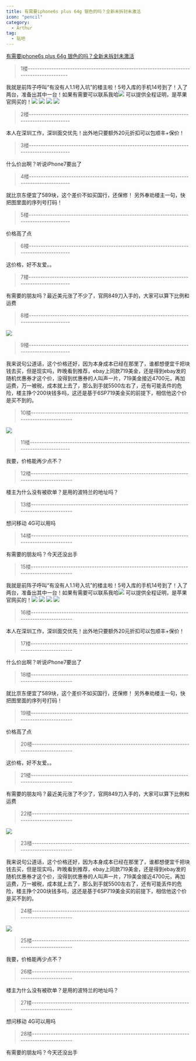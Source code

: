 ```yaml
---
title: 有需要iphone6s plus 64g 银色的吗？全新未拆封未激活
icon: "pencil"
category:
  - Arthur
tag:
  - 贴吧
---
```


[有需要iphone6s plus 64g 银色的吗？全新未拆封未激活](https://tieba.baidu.com/p/4303375983?pid=82417820016&cid=0#82417820016)


>1楼-----------------------------------------------------------------------------------------

我就是前阵子呼叫“有没有人1.1号入坑”的楼主啦！5号入库的手机14号到了！入了两台，准备出其中一台！如果有需要可以联系我哈![](https://tb2.bdstatic.com/tb/editor/images/face/i_f02.png?t=20140803)
可以提供全程证明，是苹果官网买的！![](https://imgsa.baidu.com/forum/w%3D580/sign=d05497085cb5c9ea62f303ebe538b622/c9b7c700baa1cd119644d323be12c8fcc2ce2daa.jpg)
![](https://imgsa.baidu.com/forum/w%3D580/sign=f99cc1c8b5fb43161a1f7a7210a54642/ec3f404e9258d109772f08b1d658ccbf6d814d54.jpg)
![](https://imgsa.baidu.com/forum/w%3D580/sign=445edede29738bd4c421b239918a876c/086a373fb80e7becca0da2e2282eb9389a506b4d.jpg)
![](https://imgsa.baidu.com/forum/w%3D580/sign=98bae6b84010b912bfc1f6f6f3fcfcb5/68852b6d55fbb2fb16bdf911484a20a44723dc8e.jpg)

>2楼-----------------------------------------------------------------------------------------

本人在深圳工作，深圳面交优先！出外地只要额外20元折扣可以包顺丰+保价！

>3楼-----------------------------------------------------------------------------------------

什么价出啊？听说iPhone7要出了

>4楼-----------------------------------------------------------------------------------------

就比京东便宜了589块，这个差价不如买国行，还保修！
另外奉劝楼主一句，快把图里面的序列号打码！

>5楼-----------------------------------------------------------------------------------------

价格高了点

>6楼-----------------------------------------------------------------------------------------

这价格，好不友爱。。

>7楼-----------------------------------------------------------------------------------------

有需要的朋友吗？最近美元涨了不少了，官网849刀入手的，大家可以算下比例和运费

>8楼-----------------------------------------------------------------------------------------

![](https://tb1.bdstatic.com/tb/cms/post/bubble/zhangyu_1.png)

>9楼-----------------------------------------------------------------------------------------

我来说句公道话，这个价格还好，因为本身成本已经在那里了，谁都想便宜千把块钱去买，但是现实吗，昨晚看到推荐，ebay上同款719美金，还是得到ebay发的随机优惠券才这个价，没得到优惠券的人叫声一片，719美金接近4700元，再加运费，万一被税，成本就上去了，那么到手就5500左右了，还有可能丢件的危险，楼主挣个200块钱多吗，这还是基于6SP719美金买的前提下，相信他这个价是买不到的。

>10楼-----------------------------------------------------------------------------------------

![](https://tb1.bdstatic.com/tb/cms/post/bubble/zhangyu_1.png)

>11楼-----------------------------------------------------------------------------------------

我要，价格能再少点不？

>12楼-----------------------------------------------------------------------------------------

楼主为什么没有被砍单？是用的波特兰的地址吗？

>13楼-----------------------------------------------------------------------------------------

想问移动
4G可以用吗

>14楼-----------------------------------------------------------------------------------------

有需要的朋友吗？今天还没出手

>15楼-----------------------------------------------------------------------------------------

我就是前阵子呼叫“有没有人1.1号入坑”的楼主啦！5号入库的手机14号到了！入了两台，准备出其中一台！如果有需要可以联系我哈![](https://tb2.bdstatic.com/tb/editor/images/face/i_f02.png?t=20140803)
可以提供全程证明，是苹果官网买的！![](https://imgsa.baidu.com/forum/w%3D580/sign=d05497085cb5c9ea62f303ebe538b622/c9b7c700baa1cd119644d323be12c8fcc2ce2daa.jpg)
![](https://imgsa.baidu.com/forum/w%3D580/sign=f99cc1c8b5fb43161a1f7a7210a54642/ec3f404e9258d109772f08b1d658ccbf6d814d54.jpg)
![](https://imgsa.baidu.com/forum/w%3D580/sign=445edede29738bd4c421b239918a876c/086a373fb80e7becca0da2e2282eb9389a506b4d.jpg)
![](https://imgsa.baidu.com/forum/w%3D580/sign=98bae6b84010b912bfc1f6f6f3fcfcb5/68852b6d55fbb2fb16bdf911484a20a44723dc8e.jpg)

>16楼-----------------------------------------------------------------------------------------

本人在深圳工作，深圳面交优先！出外地只要额外20元折扣可以包顺丰+保价！

>17楼-----------------------------------------------------------------------------------------

什么价出啊？听说iPhone7要出了

>18楼-----------------------------------------------------------------------------------------

就比京东便宜了589块，这个差价不如买国行，还保修！
另外奉劝楼主一句，快把图里面的序列号打码！

>19楼-----------------------------------------------------------------------------------------

价格高了点

>20楼-----------------------------------------------------------------------------------------

这价格，好不友爱。。

>21楼-----------------------------------------------------------------------------------------

有需要的朋友吗？最近美元涨了不少了，官网849刀入手的，大家可以算下比例和运费

>22楼-----------------------------------------------------------------------------------------

![](https://tb1.bdstatic.com/tb/cms/post/bubble/zhangyu_1.png)

>23楼-----------------------------------------------------------------------------------------

我来说句公道话，这个价格还好，因为本身成本已经在那里了，谁都想便宜千把块钱去买，但是现实吗，昨晚看到推荐，ebay上同款719美金，还是得到ebay发的随机优惠券才这个价，没得到优惠券的人叫声一片，719美金接近4700元，再加运费，万一被税，成本就上去了，那么到手就5500左右了，还有可能丢件的危险，楼主挣个200块钱多吗，这还是基于6SP719美金买的前提下，相信他这个价是买不到的。

>24楼-----------------------------------------------------------------------------------------

![](https://tb1.bdstatic.com/tb/cms/post/bubble/zhangyu_1.png)

>25楼-----------------------------------------------------------------------------------------

我要，价格能再少点不？

>26楼-----------------------------------------------------------------------------------------

楼主为什么没有被砍单？是用的波特兰的地址吗？

>27楼-----------------------------------------------------------------------------------------

想问移动
4G可以用吗

>28楼-----------------------------------------------------------------------------------------

有需要的朋友吗？今天还没出手
